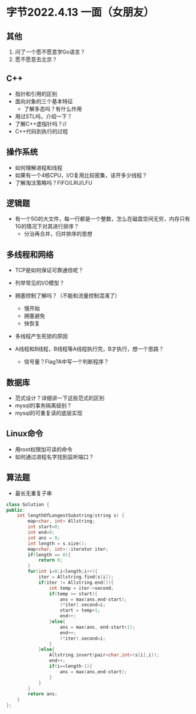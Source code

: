 # 字节2022.4.13 一面（女朋友）
## 其他
1. 问了一个愿不愿意学Go语言？
2. 愿不愿意去北京？
## C++
- 指针和引用的区别
- 面向对象的三个基本特征
  - 了解多态吗？有什么作用
- 用过STL吗，介绍一下？
- 了解C++虚指针吗？//
- C++代码到执行的过程

## 操作系统
- 如何理解进程和线程
- 如果有一个4核CPU，I/O复用比较密集，该开多少线程？
- 了解淘汰策略吗？FIFO/LRU/LFU

## 逻辑题
- 有一个5G的大文件，每一行都是一个整数，怎么在磁盘空间无穷，内存只有1G的情况下对其进行排序？
  - 分治再合并，归并排序的思想

## 多线程和网络
- TCP是如何保证可靠通信呢？
- 列举常见的I/O模型？
- 拥塞控制了解吗？（不能和流量控制混淆了）
  - 慢开始
  - 拥塞避免
  - 快恢复
- 多线程产生死锁的原因

- A线程和B线程，B线程等A线程执行完，B才执行，想一个思路？
  - 信号量？Flag?A中写一个判断程序？

## 数据库
- 范式设计？详细讲一下这些范式的区别
- mysql的事务隔离级别？
- mysql的可重复读的底层实现

## Linux命令
- 用root权限加可读的命令
- 如何通过进程名字找到监听端口？

## 算法题

- 最长无重复子串
```cpp
class Solution {
public:
    int lengthOfLongestSubstring(string s) {
        map<char, int> Allstring;
        int start=0;
        int end=0;
        int ans = 0;
        int length = s.size();
        map<char, int>::iterator iter;
        if(length == 0){
            return 0;
        }
        for(int i=0;i<length;i++){
            iter = Allstring.find(s[i]);
            if(iter != Allstring.end()){
                int temp = iter->second;
                if(temp >= start){
                    ans = max(ans,end-start);
                    (*iter).second=i;
                    start = temp+1;
                    end++;
                }else{
                    ans = max(ans, end-start+1);
                    end++;
                    (*iter).second=i;
                }
            }else{
                Allstring.insert(pair<char,int>(s[i],i));
                end++;
                if(i==length-1){
                    ans = max(ans,end-start);
                }
            }
        }
        return ans;
    }
};
```